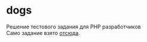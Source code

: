 # dogs
Решение тестового задания для PHP разработчиков<br>
Само задание взято [отсюда](https://github.com/devjsru/php_test).
